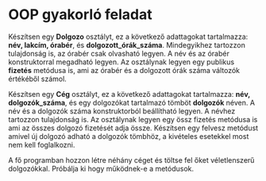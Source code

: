 # OOP gyakorló feladat

Készítsen egy **Dolgozo** osztályt, ez a következő adattagokat tartalmazza: **név, lakcím, órabér**, és **dolgozott_órák_száma**. Mindegyikhez tartozzon tulajdonság is, az órabér csak olvasható legyen. A név és az órabér konstruktorral megadható legyen. Az osztálynak legyen egy publikus **fizetés** metódusa is, ami az órabér és a dolgozott órák száma változók értékéből számol. 

Készítsen egy **Cég** osztályt, ez a következő adattagokat tartalmazza: **név, dolgozók_száma**, és egy dolgozókat tartalmazó tömböt **dolgozók** néven. A név és a dolgozók száma konstruktorból beállítható legyen. A névhez tartozzon tulajdonság is. Az osztálynak legyen egy össz fizetés metódusa is ami az összes dolgozó fizetését adja össze. Készítsen egy felvesz metódust amivel új dolgozó adható a dolgozók tömbhöz, a kivételes esetekkel most nem kell foglalkozni.

A fő programban hozzon létre néhány céget és töltse fel őket véletlenszerű dolgozókkal. Próbálja ki hogy működnek-e a metódusok.
